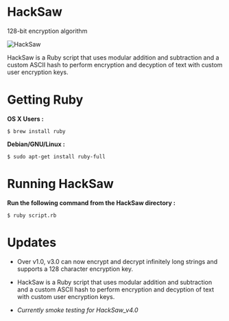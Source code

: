 # HackSaw
128-bit encryption algorithm

![HackSaw](saxena.xyz/img/misc/hacksawdescriptor.png)

HackSaw is a Ruby script that uses modular addition and subtraction and a custom ASCII hash to perform encryption and decyption of text with custom user encryption keys.

# Getting Ruby


<b>OS X Users :</b>
```
$ brew install ruby
```
<b>Debian/GNU/Linux :</b>
```
$ sudo apt-get install ruby-full
```
# Running HackSaw

<b>Run the following command from the HackSaw directory :</b>
```
$ ruby script.rb
```

# Updates

- Over v1.0, v3.0 can now encrypt and decrypt infinitely long strings and supports a 128 character encryption key.

- HackSaw is a Ruby script that uses modular addition and subtraction and a custom ASCII hash to perform encryption and decyption of text with custom user encryption keys.

- *Currently smoke testing for HackSaw_v4.0*

